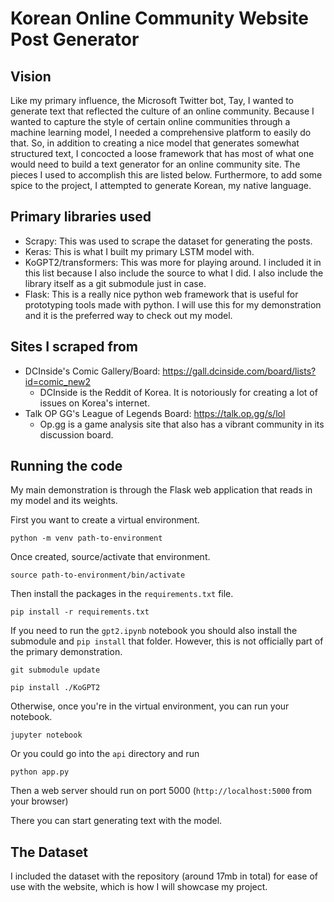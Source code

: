 # Korean Online Community Website Post Generator

## Vision
Like my primary influence, the Microsoft Twitter bot, Tay, I wanted to generate text that reflected the culture of an online community. Because I wanted to capture the style of certain online communities through a machine learning model, I needed a comprehensive platform to easily do that. So, in addition to creating a nice model that generates somewhat structured text, I concocted a loose framework that has most of what one would need to build a text generator for an online community site. The pieces I used to accomplish this are listed below. Furthermore, to add some spice to the project, I attempted to generate Korean, my native language.

## Primary libraries used
 - Scrapy: This was used to scrape the dataset for generating the posts.
 - Keras: This is what I built my primary LSTM model with.
 - KoGPT2/transformers: This was more for playing around. I included it in this list because I also include the source to what I did. I also include the library itself as a git submodule just in case.
 - Flask: This is a really nice python web framework that is useful for prototyping tools made with python. I will use this for my demonstration and it is the preferred way to check out my model.

## Sites I scraped from
 - DCInside's Comic Gallery/Board: https://gall.dcinside.com/board/lists?id=comic_new2
   - DCInside is the Reddit of Korea. It is notoriously for creating a lot of issues on Korea's internet.
 - Talk OP GG's League of Legends Board: https://talk.op.gg/s/lol
   - Op.gg is a game analysis site that also has a vibrant community in its discussion board.

## Running the code
My main demonstration is through the Flask web application that reads in my model and its weights.

First you want to create a virtual environment.

`python -m venv path-to-environment`

Once created, source/activate that environment.

`source path-to-environment/bin/activate`

Then install the packages in the `requirements.txt` file.

`pip install -r requirements.txt`

If you need to run the `gpt2.ipynb` notebook you should also install the submodule and `pip install` that folder.
However, this is not officially part of the primary demonstration.

`git submodule update`


`pip install ./KoGPT2`


Otherwise, once you're in the virtual environment, you can run your notebook.

`jupyter notebook`

Or you could go into the `api` directory and run

`python app.py`

Then a web server should run on port 5000 (`http://localhost:5000` from your browser)

There you can start generating text with the model.

## The Dataset  
I included the dataset with the repository (around 17mb in total) for ease of use with the website, which is how I will showcase my project.
